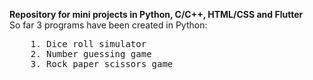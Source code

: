 **Repository for mini projects in Python, C/C++, HTML/CSS and Flutter**  
So far 3 programs have been created in Python:  
<pre>
    1. Dice roll simulator 
    2. Number guessing game
    3. Rock paper scissors game
</pre>
